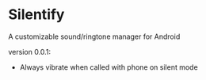 Silentify
=========

A customizable sound/ringtone manager for Android

version 0.0.1:
- Always vibrate when called with phone on silent mode
